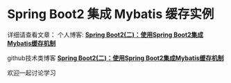 # Spring Boot2 集成 Mybatis 缓存实例

详细请查看文章：
个人博客:
**[Spring Boot2(二)：使用Spring Boot2集成Mybatis缓存机制](https://niaobulashi.com/archives/mybatis-2levelcache.html)**

github技术类博客
**[Spring Boot2(二)：使用Spring Boot2集成Mybatis缓存机制](https://niaobulashi.github.io/springboot/2019/06/28/mybatis-2levelcache.html)**

欢迎一起讨论学习
